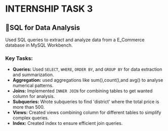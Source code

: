 
# INTERNSHIP TASK 3

## 🐬SQL for Data Analysis
Used SQL queries to extract and analyze data from a E_Commerce database in MySQL Workbench.



### Key Tasks:
- **Queries:** Used `SELECT`, `WHERE`, `ORDER BY`, and `GROUP BY` for data extraction and summarization.
- **Aggregation:** used aggregations like sum(),count(),and avg() to analyse numerical patterns.
- **Joins:** Implemented `INNER JOIN` for combining tables to get wanted column for analysis.
- **Subqueries:** Wrote subqueries to find 'district' where the total price is more than 500.
- **Views:** Created views combining column for different tables to simplify complex queries.
- **Index:** Created index to ensure efficient join queries.
  
